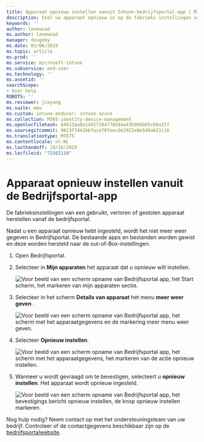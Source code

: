 ```yaml
---
title: Apparaat opnieuw instellen vanuit Intune-bedrijfsportal-app | Microsoft Docs
description: Stel uw apparaat opnieuw in op de fabrieks instellingen van Bedrijfsportal voor Windows 10.
keywords: ''
author: lenewsad
ms.author: lanewsad
manager: dougeby
ms.date: 03/06/2019
ms.topic: article
ms.prod: ''
ms.service: microsoft-intune
ms.subservice: end-user
ms.technology: ''
ms.assetid: ''
searchScope:
- User help
ROBOTS: ''
ms.reviewer: jieyang
ms.suite: ems
ms.custom: intune-enduser; intune-azure
ms.collection: M365-identity-device-management
ms.openlocfilehash: 64612aa8a1d427284778a9aa43b966b05cb0a15f
ms.sourcegitcommit: 9013f7442bbface78feecde2922e8e546a622c16
ms.translationtype: MTE75
ms.contentlocale: nl-NL
ms.lasthandoff: 10/16/2019
ms.locfileid: "72502110"
---
```

# <a name="reset-device-from-the-company-portal-app"></a>Apparaat opnieuw instellen vanuit de Bedrijfsportal-app  

De fabrieksinstellingen van een gebruikt, verloren of gestolen apparaat herstellen vanaf de bedrijfsportal.  

Nadat u een apparaat opnieuw hebt ingesteld, wordt het niet meer weer gegeven in Bedrijfsportal. De bestaande apps en bestanden worden gewist en deze worden hersteld naar de out-of-Box-instellingen.  


1. Open Bedrijfsportal.  
2. Selecteer in **Mijn apparaten** het apparaat dat u opnieuw wilt instellen.   

    ![Voor beeld van een scherm opname van Bedrijfsportal app, het Start scherm, het markeren van mijn apparaten sectie.](./media/1802-cp-app-windows-home.png)  

3. Selecteer in het scherm **Details van apparaat** het menu **meer weer geven** .  

    ![Voor beeld van een scherm opname van Bedrijfsportal app, het scherm met het apparaatgegevens en de markering meer menu weer geven.](./media/1802-cp-app-windows-device-details.png)  

4. Selecteer **Opnieuw instellen**.  

     ![Voor beeld van een scherm opname van Bedrijfsportal app, het scherm met het apparaatgegevens, het markeren van de actie opnieuw instellen. ](./media/1802-cp-app-windows-device-details-reset.png)  

5. Wanneer u wordt gevraagd om te bevestigen, selecteert u **opnieuw instellen**. Het apparaat wordt opnieuw ingesteld.  

     ![Voor beeld van een scherm opname van Bedrijfsportal app, het bevestigings bericht opnieuw instellen, de knop opnieuw instellen markeren. ](./media/1802-cp-app-windows-reset-confirm.png)  

Nog hulp nodig? Neem contact op met het ondersteuningsteam van uw bedrijf. Controleer of de contactgegevens beschikbaar zijn op de [bedrijfsportalwebsite](https://go.microsoft.com/fwlink/?linkid=2010980).  
